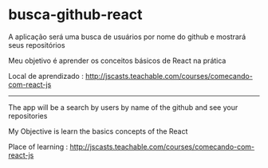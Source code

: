 # busca-github-react

A aplicação será uma busca de usuários por nome do github e mostrará seus repositórios

Meu objetivo é aprender os conceitos básicos de React na prática

Local de aprendizado : http://jscasts.teachable.com/courses/comecando-com-react-js

--------------------------------------------------------------------------------------

The app will be a search by users by name of the github and see your repositories

My Objective is learn the basics concepts of the React 

Place of learning : http://jscasts.teachable.com/courses/comecando-com-react-js
